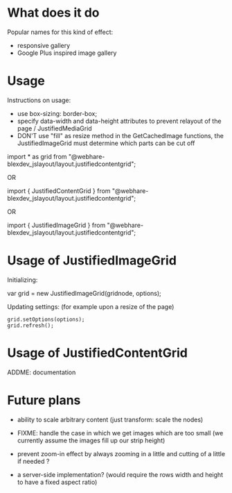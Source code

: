 # What does it do

Popular names for this kind of effect:
- responsive gallery
- Google Plus inspired image gallery


# Usage

Instructions on usage:
- use box-sizing: border-box;
- specify data-width and data-height attributes to prevent relayout of the page / JustifiedMediaGrid
- DON'T use "fill" as resize method in the GetCachedImage functions, the JustifiedImageGrid must determine which parts can be cut off

import * as grid from "@webhare-blexdev_jslayout/layout.justifiedcontentgrid";

OR

import { JustifiedContentGrid } from "@webhare-blexdev_jslayout/layout.justifiedcontentgrid";

OR

import { JustifiedImageGrid } from "@webhare-blexdev_jslayout/layout.justifiedcontentgrid";



# Usage of JustifiedImageGrid

Initializing:

  var grid = new JustifiedImageGrid(gridnode, options);

Updating settings:
(for example upon a resize of the page)


    grid.setOptions(options);
    grid.refresh();



# Usage of JustifiedContentGrid

ADDME: documentation


# Future plans

- ability to scale arbitrary content (just transform: scale the nodes)

- FIXME: handle the case in which we get images which are too small  (we currently assume the images fill up our strip height)

- prevent zoom-in effect by always zooming in a little and cutting of a little if needed ?

- a server-side implementation? (would require the rows width and height to have a fixed aspect ratio)
